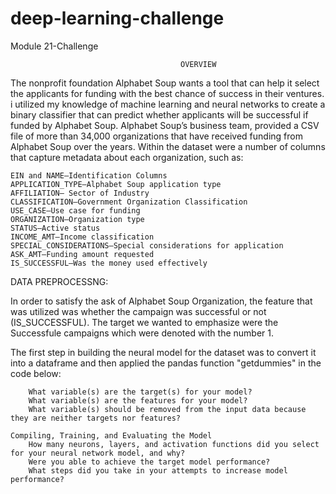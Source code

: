 # deep-learning-challenge
Module 21-Challenge


                                          OVERVIEW

The nonprofit foundation Alphabet Soup wants a tool that can help it select the applicants for funding with the best chance of success in their ventures. i utilized my knowledge of machine learning and neural networks to create a binary classifier that can predict whether applicants will be successful if funded by Alphabet Soup.  Alphabet Soup’s business team, provided a CSV file of more than 34,000 organizations that have received funding from Alphabet Soup over the years. Within the dataset were a number of columns that capture metadata about each organization, such as:

    EIN and NAME—Identification Columns
    APPLICATION_TYPE—Alphabet Soup application type
    AFFILIATION— Sector of Industry
    CLASSIFICATION—Government Organization Classification
    USE_CASE—Use case for funding
    ORGANIZATION—Organization type
    STATUS—Active status
    INCOME_AMT—Income classification
    SPECIAL_CONSIDERATIONS—Special considerations for application
    ASK_AMT—Funding amount requested
    IS_SUCCESSFUL—Was the money used effectively



DATA PREPROCESSNG:

In order to satisfy the ask of Alphabet Soup Organization, the feature that was utilized was whether the campaign was successful or not (IS_SUCCESSFUL).  The target we wanted to emphasize were the Successfule campaigns which were denoted with the number 1.

The first step in building the neural model for the dataset was to convert it into a dataframe and then applied the pandas function "getdummies" in the code below:






        What variable(s) are the target(s) for your model?
        What variable(s) are the features for your model?
        What variable(s) should be removed from the input data because they are neither targets nor features?

    Compiling, Training, and Evaluating the Model
        How many neurons, layers, and activation functions did you select for your neural network model, and why?
        Were you able to achieve the target model performance?
        What steps did you take in your attempts to increase model performance?
